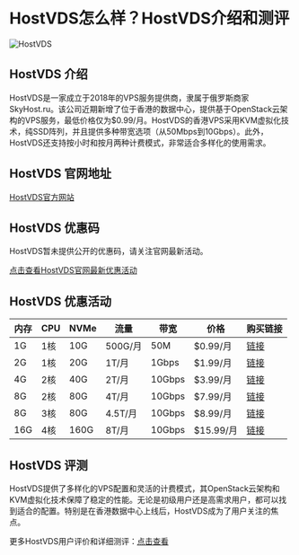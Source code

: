 # HostVDS怎么样？HostVDS介绍和测评

![HostVDS](https://github.com/user-attachments/assets/4e777e45-0a92-4778-8c6d-65bdf2c5e8be)

## HostVDS 介绍
HostVDS是一家成立于2018年的VPS服务提供商，隶属于俄罗斯商家SkyHost.ru。该公司近期新增了位于香港的数据中心，提供基于OpenStack云架构的VPS服务，最低价格仅为$0.99/月。HostVDS的香港VPS采用KVM虚拟化技术，纯SSD阵列，并且提供多种带宽选项（从50Mbps到10Gbps）。此外，HostVDS还支持按小时和按月两种计费模式，非常适合多样化的使用需求。

## HostVDS 官网地址
[HostVDS官方网站](https://hostvds.com/?affiliate_uuid=01374f22-bb67-4ef1-ad81-eaafd58e2902)

## HostVDS 优惠码
HostVDS暂未提供公开的优惠码，请关注官网最新活动。

[点击查看HostVDS官网最新优惠活动](https://hostvds.com/?affiliate_uuid=01374f22-bb67-4ef1-ad81-eaafd58e2902)

## HostVDS 优惠活动

| 内存  | CPU  | NVMe  | 流量    | 带宽    | 价格      | 购买链接 |
|-------|------|-------|---------|---------|-----------|----------|
| 1G    | 1核  | 10G   | 500G/月 | 50M     | $0.99/月  | [链接](https://hostvds.com/?affiliate_uuid=01374f22-bb67-4ef1-ad81-eaafd58e2902) |
| 2G    | 1核  | 20G   | 1T/月   | 1Gbps   | $1.99/月  | [链接](https://hostvds.com/?affiliate_uuid=01374f22-bb67-4ef1-ad81-eaafd58e2902) |
| 4G    | 2核  | 40G   | 2T/月   | 10Gbps  | $3.99/月  | [链接](https://hostvds.com/?affiliate_uuid=01374f22-bb67-4ef1-ad81-eaafd58e2902) |
| 8G    | 2核  | 80G   | 4T/月   | 10Gbps  | $7.99/月  | [链接](https://hostvds.com/?affiliate_uuid=01374f22-bb67-4ef1-ad81-eaafd58e2902) |
| 8G    | 3核  | 80G   | 4.5T/月 | 10Gbps  | $8.99/月  | [链接](https://hostvds.com/?affiliate_uuid=01374f22-bb67-4ef1-ad81-eaafd58e2902) |
| 16G   | 4核  | 160G  | 8T/月   | 10Gbps  | $15.99/月 | [链接](https://hostvds.com/?affiliate_uuid=01374f22-bb67-4ef1-ad81-eaafd58e2902) |

## HostVDS 评测
HostVDS提供了多样化的VPS配置和灵活的计费模式，其OpenStack云架构和KVM虚拟化技术保障了稳定的性能。无论是初级用户还是高需求用户，都可以找到适合的配置。特别是在香港数据中心上线后，HostVDS成为了用户关注的焦点。

更多HostVDS用户评价和详细测评：[点击查看](https://hostvds.com/?affiliate_uuid=01374f22-bb67-4ef1-ad81-eaafd58e2902)
